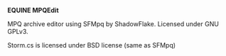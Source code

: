 **EQUINE MPQEdit**

MPQ archive editor using SFMpq by ShadowFlake. Licensed under GNU GPLv3.

Storm.cs is licensed under BSD license (same as SFMpq)